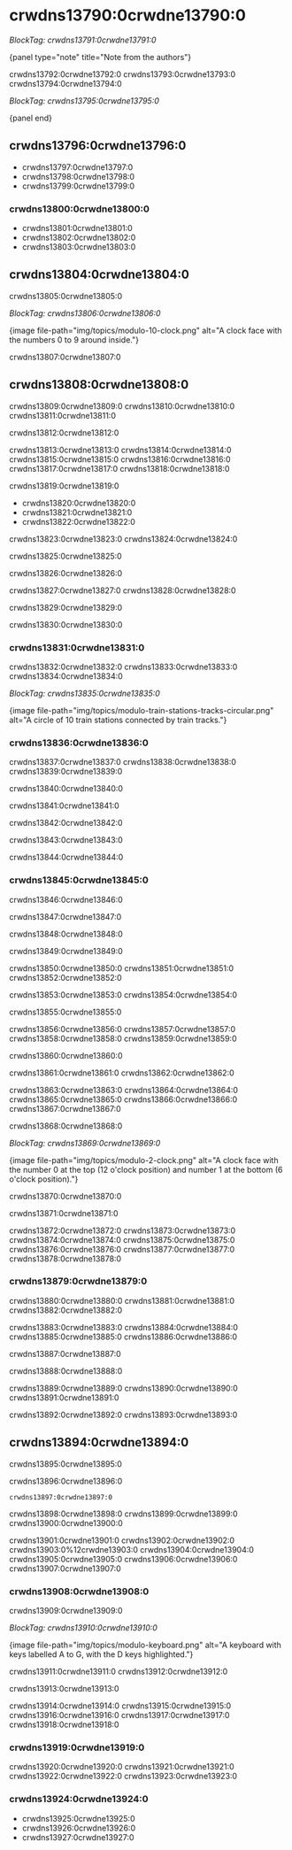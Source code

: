 # crwdns13790:0crwdne13790:0

*BlockTag: crwdns13791:0crwdne13791:0*

{panel type="note" title="Note from the authors"}

crwdns13792:0crwdne13792:0 crwdns13793:0crwdne13793:0 crwdns13794:0crwdne13794:0

*BlockTag: crwdns13795:0crwdne13795:0*

{panel end}

## crwdns13796:0crwdne13796:0

- crwdns13797:0crwdne13797:0
- crwdns13798:0crwdne13798:0
- crwdns13799:0crwdne13799:0

### crwdns13800:0crwdne13800:0

- crwdns13801:0crwdne13801:0
- crwdns13802:0crwdne13802:0
- crwdns13803:0crwdne13803:0

## crwdns13804:0crwdne13804:0

crwdns13805:0crwdne13805:0

*BlockTag: crwdns13806:0crwdne13806:0*

{image file-path="img/topics/modulo-10-clock.png" alt="A clock face with the numbers 0 to 9 around inside."}

crwdns13807:0crwdne13807:0

## crwdns13808:0crwdne13808:0

crwdns13809:0crwdne13809:0 crwdns13810:0crwdne13810:0 crwdns13811:0crwdne13811:0

crwdns13812:0crwdne13812:0

crwdns13813:0crwdne13813:0 crwdns13814:0crwdne13814:0 crwdns13815:0crwdne13815:0 crwdns13816:0crwdne13816:0 crwdns13817:0crwdne13817:0 crwdns13818:0crwdne13818:0

crwdns13819:0crwdne13819:0

- crwdns13820:0crwdne13820:0
- crwdns13821:0crwdne13821:0
- crwdns13822:0crwdne13822:0

crwdns13823:0crwdne13823:0 crwdns13824:0crwdne13824:0

crwdns13825:0crwdne13825:0

crwdns13826:0crwdne13826:0

crwdns13827:0crwdne13827:0 crwdns13828:0crwdne13828:0

crwdns13829:0crwdne13829:0

crwdns13830:0crwdne13830:0

### crwdns13831:0crwdne13831:0

crwdns13832:0crwdne13832:0 crwdns13833:0crwdne13833:0 crwdns13834:0crwdne13834:0

*BlockTag: crwdns13835:0crwdne13835:0*

{image file-path="img/topics/modulo-train-stations-tracks-circular.png" alt="A circle of 10 train stations connected by train tracks."}

### crwdns13836:0crwdne13836:0

crwdns13837:0crwdne13837:0 crwdns13838:0crwdne13838:0 crwdns13839:0crwdne13839:0

crwdns13840:0crwdne13840:0

crwdns13841:0crwdne13841:0

crwdns13842:0crwdne13842:0

crwdns13843:0crwdne13843:0

crwdns13844:0crwdne13844:0

### crwdns13845:0crwdne13845:0

crwdns13846:0crwdne13846:0

crwdns13847:0crwdne13847:0

crwdns13848:0crwdne13848:0

crwdns13849:0crwdne13849:0

crwdns13850:0crwdne13850:0 crwdns13851:0crwdne13851:0 crwdns13852:0crwdne13852:0

crwdns13853:0crwdne13853:0 crwdns13854:0crwdne13854:0

crwdns13855:0crwdne13855:0

crwdns13856:0crwdne13856:0 crwdns13857:0crwdne13857:0 crwdns13858:0crwdne13858:0 crwdns13859:0crwdne13859:0

crwdns13860:0crwdne13860:0

crwdns13861:0crwdne13861:0 crwdns13862:0crwdne13862:0

crwdns13863:0crwdne13863:0 crwdns13864:0crwdne13864:0 crwdns13865:0crwdne13865:0 crwdns13866:0crwdne13866:0 crwdns13867:0crwdne13867:0

crwdns13868:0crwdne13868:0

*BlockTag: crwdns13869:0crwdne13869:0*

{image file-path="img/topics/modulo-2-clock.png" alt="A clock face with the number 0 at the top (12 o'clock position) and number 1 at the bottom (6 o'clock position)."}

crwdns13870:0crwdne13870:0

crwdns13871:0crwdne13871:0

crwdns13872:0crwdne13872:0 crwdns13873:0crwdne13873:0 crwdns13874:0crwdne13874:0 crwdns13875:0crwdne13875:0 crwdns13876:0crwdne13876:0 crwdns13877:0crwdne13877:0 crwdns13878:0crwdne13878:0

### crwdns13879:0crwdne13879:0

crwdns13880:0crwdne13880:0 crwdns13881:0crwdne13881:0 crwdns13882:0crwdne13882:0

crwdns13883:0crwdne13883:0 crwdns13884:0crwdne13884:0 crwdns13885:0crwdne13885:0 crwdns13886:0crwdne13886:0

crwdns13887:0crwdne13887:0

crwdns13888:0crwdne13888:0

crwdns13889:0crwdne13889:0 crwdns13890:0crwdne13890:0 crwdns13891:0crwdne13891:0

crwdns13892:0crwdne13892:0 crwdns13893:0crwdne13893:0

## crwdns13894:0crwdne13894:0

crwdns13895:0crwdne13895:0

crwdns13896:0crwdne13896:0

<pre><code class="scratch:split">crwdns13897:0crwdne13897:0
</code></pre>

crwdns13898:0crwdne13898:0 crwdns13899:0crwdne13899:0 crwdns13900:0crwdne13900:0

crwdns13901:0crwdne13901:0 crwdns13902:0crwdne13902:0 crwdns13903:0%12crwdne13903:0 crwdns13904:0crwdne13904:0 crwdns13905:0crwdne13905:0 crwdns13906:0crwdne13906:0 crwdns13907:0crwdne13907:0

### crwdns13908:0crwdne13908:0

crwdns13909:0crwdne13909:0

*BlockTag: crwdns13910:0crwdne13910:0*

{image file-path="img/topics/modulo-keyboard.png" alt="A keyboard with keys labelled A to G, with the D keys highlighted."}

crwdns13911:0crwdne13911:0 crwdns13912:0crwdne13912:0

crwdns13913:0crwdne13913:0

crwdns13914:0crwdne13914:0 crwdns13915:0crwdne13915:0 crwdns13916:0crwdne13916:0 crwdns13917:0crwdne13917:0 crwdns13918:0crwdne13918:0

### crwdns13919:0crwdne13919:0

crwdns13920:0crwdne13920:0 crwdns13921:0crwdne13921:0 crwdns13922:0crwdne13922:0 crwdns13923:0crwdne13923:0

### crwdns13924:0crwdne13924:0

- crwdns13925:0crwdne13925:0
- crwdns13926:0crwdne13926:0
- crwdns13927:0crwdne13927:0